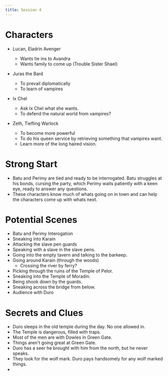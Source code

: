 ```yaml
---
title: Session 4
---
```


# Characters

* Lucan, Eladrin Avenger
  - Wants tie ins to Avandra
  - Wants family to come up (Trouble Sister Shael)

* Juras the Bard
  * To prevail diplomatically
  * To learn of vampires

* Ix Chel
  * Ask Ix Chel what she wants.
  * To defend the natural world from vampires? 

* Zeth, Tiefling Warlock
  * To become more powerful
  * To do his queen service by retrieving something that vampires want.
  * Learn more of the long haired vision.

# Strong Start
- Batu and Perimy are tied and ready to be interrogated. Batu struggles at his bonds, cursing the party, which Perimy waits patiently with a keen eye, ready to answer any questions.
- These characters know much of whats going on in town and can help the characters come up with whats next.

# Potential Scenes
* Batu and Perimy Interogation
* Sneaking into Karain
* Attacking the slave pen guards
* Speaking with a slave in the slave pens.
* Going into the empty tavern and talking to the barkeep.
* Going around Karain (through the woods)
  * Crossing the river by ferry?
* Picking through the ruins of the Temple of Pelor.
* Sneaking into the Temple of Moradin.
* Being shook down by the guards.
* Sneaking across the bridge from below.
* Audience with Duro

# Secrets and Clues
* Duro sleeps in the old temple during the day. No one allowed in.
* The Temple is dangerous, filled with traps.
* Most of the men are with Dowles in Green Gate.
* Things aren't going great at Green Gate.
* Duro has a seer he brought with him from the north, but he never speaks.
* They look for the wolf mark. Duro pays handsomely for any wolf marked things.
* 

